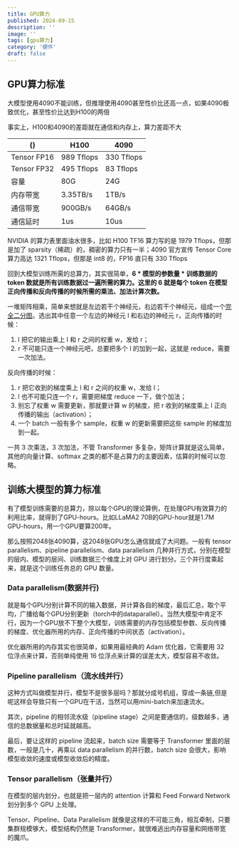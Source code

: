 ```yaml
---
title: GPU算力 
published: 2024-09-15
description: ''
image: ''
tags: [gpu算力]
category: '硬件'
draft: false 
---
```


## GPU算力标准
大模型使用4090不能训练，但推理使用4090甚至性价比还高一点，如果4090极致优化，甚至性价比达到H100的两倍

事实上，H100和4090的差距就在通信和内存上，算力差距不大

| ()          | H100       | 4090       |
| ----------- | ---------- | ---------- |
| Tensor FP16 | 989 Tflops | 330 Tflops |
| Tensor FP32 | 495 Tflops | 83 Tflops  |
| 容量        | 80G        | 24G        |
| 内存带宽    | 3.35TB/s   | 1TB/s      |
| 通信带宽    | 900GB/s    | 64GB/s     |
| 通信延时    | 1us        | 10us       |

NVIDIA 的算力表里面油水很多，比如 H100 TF16 算力写的是 1979 Tflops，但那是加了 sparsity（稀疏）的，稠密的算力只有一半；4090 官方宣传 Tensor Core 算力高达 1321 Tflops，但那是 int8 的，FP16 直只有 330 Tflops

回到大模型训练所需的总算力，其实很简单，**6 \* 模型的参数量 \* 训练数据的 token 数就是所有训练数据过一遍所需的算力。这里的 6 就是每个 token 在模型正向传播和反向传播的时候所需的乘法、加法计算次数。**

一堆矩阵相乘，简单来想就是左边若干个神经元，右边若干个神经元，组成一个[完全二分图](https://zhida.zhihu.com/search?q=完全二分图&zhida_source=entity&is_preview=1)。选出其中任意一个左边的神经元 l 和右边的神经元 r，正向传播的时候：

1. l 把它的输出乘上 l 和 r 之间的权重 w，发给 r；
2. r 不可能只连一个神经元吧，总要把多个 l 的加到一起，这就是 reduce，需要一次加法。

反向传播的时候：

1. r 把它收到的梯度乘上 l 和 r 之间的权重 w，发给 l；
2. l 也不可能只连一个 r，需要把梯度 reduce 一下，做个加法；
3. 别忘了权重 w 需要更新，那就要计算 w 的梯度，把 r 收到的梯度乘上 l 正向传播的输出（activation）；
4. 一个 batch 一般有多个 sample，权重 w 的更新需要把这些 sample 的梯度加到一起。

一共 3 次乘法，3 次加法，不管 Transformer 多复杂，矩阵计算就是这么简单，其他的向量计算、softmax 之类的都不是占算力的主要因素，估算的时候可以忽略。

## 训练大模型的算力标准

有了模型训练需要的总算力，除以每个GPU的理论算例，在处理GPU有效算力的利用比率，就得到了GPU-hours。比如LLaMA2 70B的GPU-hour就是1.7M GPU-hours，用一个GPU要算200年。

那么按照2048张4090算，这2048张GPU怎么通信就成了大问题。一般有 tensor parallelism、pipeline parallelism、data parallelism 几种并行方式，分别在模型的层内、模型的层间、训练数据三个维度上对 GPU 进行划分。三个并行度乘起来，就是这个训练任务总的 GPU 数量。

### Data parallelism(数据并行)
就是每个GPU分别计算不同的输入数据，并计算各自的梯度，最后汇总，取个平均，广播给每个GPU分别更新（torch中的dataparallel）。当然大模型中肯定不行，因为一个GPU放不下整个大模型，训练需要的内存包括模型参数、反向传播的梯度、优化器所用的内存、正向传播的中间状态（activation）。

优化器所用的内存其实也很简单，如果用最经典的 Adam 优化器，它需要用 32 位浮点来计算，否则单纯使用 16 位浮点来计算的误差太大，模型容易不收敛。

### Pipeline parallelism（流水线并行）
这种方式叫做模型并行，模型不是很多层吗？那就分成号机组，穿成一条链,但是呢这样会导致只有一个GPU在干活，当然可以用mini-batch来加速流水。

其次，pipeline 的相邻流水级（pipeline stage）之间是要通信的，级数越多，通信的总数据量和总时延就越高。

最后，要让这样的 pipeline 流起来，batch size 需要等于 Transformer 里面的层数，一般是几十，再乘以 data parallelism 的并行数，batch size 会很大，影响模型收敛的速度或模型收敛后的精度。

### Tensor parallelism（张量并行）
在模型的层内划分，也就是把一层内的 attention 计算和 Feed Forward Network 划分到多个 GPU 上处理。

Tensor、Pipeline、Data Parallelism 就像是这样的不可能三角，相互牵制，只要集群规模够大，模型结构仍然是 Transformer，就很难逃出内存容量和网络带宽的魔爪。